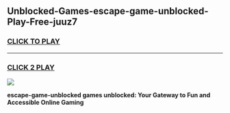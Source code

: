 
## Unblocked-Games-escape-game-unblocked-Play-Free-juuz7
<h3>
<a href="https://premium76.site?title=escape-game-unblocked&ref=17A">CLICK TO PLAY</a></h3>
<hr>

<h3>
<a href="https://premium76.site?title=escape-game-unblocked&ref=17A">CLICK 2 PLAY</a>
  
</h3>

<a href="https://premium76.site?title=escape-game-unblocked&ref=17A"><img src="https://clearcache.store/games.png"></a>


**escape-game-unblocked games unblocked: Your Gateway to Fun and Accessible Online Gaming**
